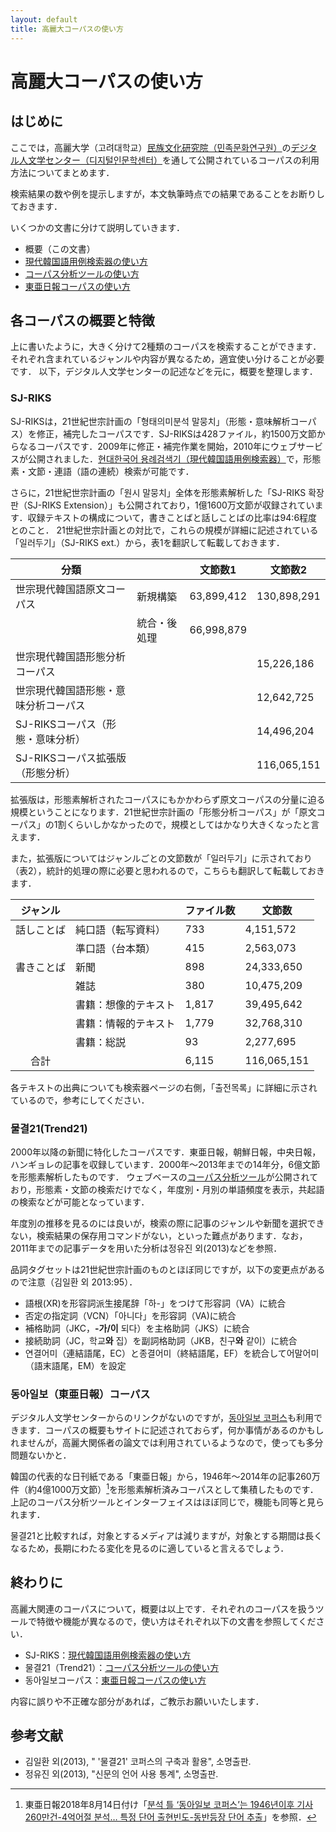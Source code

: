 ```yaml
---
layout: default
title: 高麗大コーパスの使い方
---
```


# 高麗大コーパスの使い方

## はじめに

ここでは，高麗大学（고려대학교）[民族文化研究院（민족문화연구원）](https://riks.korea.ac.kr/)の[デジタル人文学センター（디지털인문학센터）](https://riks.korea.ac.kr/organization/digitalhumanities)を通して公開されているコーパスの利用方法についてまとめます．

検索結果の数や例を提示しますが，本文執筆時点での結果であることをお断りしておきます．

いくつかの文書に分けて説明していきます．

- 概要（この文書）
- [現代韓国語用例検索器の使い方](sjriks)
- [コーパス分析ツールの使い方](trend21)
- [東亜日報コーパスの使い方](donga)

## 各コーパスの概要と特徴

上に書いたように，大きく分けて2種類のコーパスを検索することができます．
それぞれ含まれているジャンルや内容が異なるため，適宜使い分けることが必要です．
以下，デジタル人文学センターの記述などを元に，概要を整理します．

### SJ-RIKS

SJ-RIKSは，21世紀世宗計画の「형태의미분석 말뭉치」（形態・意味解析コーパス）を修正，補完したコーパスです．SJ-RIKSは428ファイル，約1500万文節からなるコーパスです．2009年に修正・補完作業を開始，2010年にウェブサービスが公開されました．[현대한국어 용례검색기（現代韓国語用例検索器）](http://riksdb.korea.ac.kr/)で，形態素・文節・連語（語の連続）検索が可能です．

さらに，21世紀世宗計画の「원시 말뭉치」全体を形態素解析した「SJ-RIKS 확장판（SJ-RIKS Extension）」も公開されており，1億1600万文節が収録されています．収録テキストの構成について，書きことばと話しことばの比率は94:6程度とのこと．
21世紀世宗計画との対比で，これらの規模が詳細に記述されている「일러두기」（SJ-RIKS ext.）から，表1を翻訳して転載しておきます．

| 分類           || 文節数1    | 文節数2     |
|--------------|---|----------|-----------|
| 世宗現代韓国語原文コーパス           | 新規構築     |   63,899,412| 130,898,291 |
|                                      | 統合・後処理 |   66,998,879|             |
| 世宗現代韓国語形態分析コーパス       |              |            |   15,226,186|
| 世宗現代韓国語形態・意味分析コーパス |              |            |   12,642,725|
| SJ-RIKSコーパス（形態・意味分析）    |              |            |   14,496,204|
| SJ-RIKSコーパス拡張版（形態分析）    |              |            |   116,065,151|

拡張版は，形態素解析されたコーパスにもかかわらず原文コーパスの分量に迫る規模ということになります．21世紀世宗計画の「形態分析コーパス」が「原文コーパス」の1割くらいしかなかったので，規模としてはかなり大きくなったと言えます．

また，拡張版についてはジャンルごとの文節数が「일러두기」に示されており（表2），統計的処理の際に必要と思われるので，こちらも翻訳して転載しておきます．

|   ジャンル   || ファイル数 | 文節数      |
|:----------:|:---|----------|-----------|
| 話しことば | 純口語（転写資料）   | 733        | 4,151,572|
|            | 準口語（台本類）     | 415        | 2,563,073|
| 書きことば | 新聞                 | 898        | 24,333,650|
|            | 雑誌                 | 380        | 10,475,209|
|            | 書籍：想像的テキスト | 1,817       | 39,495,642|
|            | 書籍：情報的テキスト | 1,779       | 32,768,310|
|            | 書籍：総説           | 93         | 2,277,695|
| 合計       || 6,115       | 116,065,151|

各テキストの出典についても検索器ページの右側，「출전목록」に詳細に示されているので，参考にしてください．

### 물결21(Trend21)

2000年以降の新聞に特化したコーパスです．東亜日報，朝鮮日報，中央日報，ハンギョレの記事を収録しています．2000年～2013年までの14年分，6億文節を形態素解析したものです．
ウェブベースの[コーパス分析ツール](http://corpus.korea.ac.kr/)が公開されており，形態素・文節の検索だけでなく，年度別・月別の単語頻度を表示，共起語の検索などが可能となっています．

年度別の推移を見るのには良いが，検索の際に記事のジャンルや新聞を選択できない，検索結果の保存用コマンドがない，といった難点があります．なお，2011年までの記事データを用いた分析は정유진 외(2013)などを参照．

品詞タグセットは21世紀世宗計画のものとほぼ同じですが，以下の変更点があるので注意（김일환 외 2013:95）．

- 語根(XR)を形容詞派生接尾辞「하-」をつけて形容詞（VA）に統合
- 否定の指定詞（VCN）「아니다」を形容詞（VA)に統合
- 補格助詞（JKC，**-가/이** 되다）を主格助詞（JKS）に統合
- 接続助詞（JC，학교**와** 집）を副詞格助詞（JKB，친구**와** 같이）に統合
- 연결어미（連結語尾，EC）と종결어미（終結語尾，EF）を統合して어말어미（語末語尾，EM）を設定

### 동아일보（東亜日報）コーパス

デジタル人文学センターからのリンクがないのですが，[동아일보 코퍼스](http://corpus.korea.ac.kr/donga/)も利用できます．コーパスの概要もサイトに記述されておらず，何か事情があるのかもしれませんが，高麗大関係者の論文では利用されているようなので，使っても多分問題ないかと．

韓国の代表的な日刊紙である「東亜日報」から，1946年～2014年の記事260万件（約4億1000万文節）[^donga_article1]を形態素解析済みコーパスとして集積したものです．上記のコーパス分析ツールとインターフェイスはほぼ同じで，機能も同等と見られます．

물결21と比較すれば，対象とするメディアは減りますが，対象とする期間は長くなるため，長期にわたる変化を見るのに適していると言えるでしょう．

## 終わりに

高麗大関連のコーパスについて，概要は以上です．それぞれのコーパスを扱うツールで特徴や機能が異なるので，使い方はそれぞれ以下の文書を参照してください．

- SJ-RIKS：[現代韓国語用例検索器の使い方](sjriks)
- 물결21（Trend21）：[コーパス分析ツールの使い方](trend21)
- 동아일보コーパス：[東亜日報コーパスの使い方](donga)

内容に誤りや不正確な部分があれば，ご教示お願いいたします．

## 参考文献

- 김일환 외(2013), " '물결21' 코퍼스의 구축과 활용", 소명출판.
- 정유진 외(2013), "신문의 언어 사용 통계", 소명출판.

[^donga_article1]: 東亜日報2018年8月14日付け「[분석 틀 ‘동아일보 코퍼스’는 1946년이후 기사 260만건-4억어절 분석… 특정 단어 출현빈도-동반등장 단어 추출](https://www.donga.com/news/Culture/article/all/20180814/91504067/1)」を参照．

